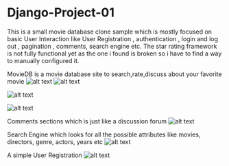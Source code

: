 # Django-Project-01
This is a small movie database clone sample which is mostly focused on basic User Interaction like 
User Registration , authentication , login and log out , pagination , comments, search engine etc.
The star rating framework is not fully functional yet as the one i found is broken so i have to find 
a way to manually configured it.

MovieDB is a movie database site to search,rate,discuss about your favorite movie
![alt text](http://i.imgur.com/r6wgyi4.jpg)
![alt text](http://i.imgur.com/Y9iSUKD.jpg)

![alt text](http://i.imgur.com/fK7l427.jpg)

![alt text](http://i.imgur.com/GzFF20s.jpg)

Comments sections which is just like a discussion forum
![alt text](http://i.imgur.com/BmwoXUj.jpg)

Search Engine which looks for all the possible attributes like movies, directors, genre, actors, years etc
![alt text](http://i.imgur.com/wecZVs7.jpg)

A simple User Registration 
![alt text](http://i.imgur.com/mRWpzZx.jpg)
